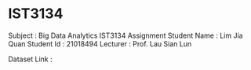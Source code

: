 # IST3134
Subject      : Big Data Analytics IST3134 Assignment
Student Name : Lim Jia Quan
Student Id   : 21018494
Lecturer     : Prof. Lau Sian Lun

Dataset Link : 

